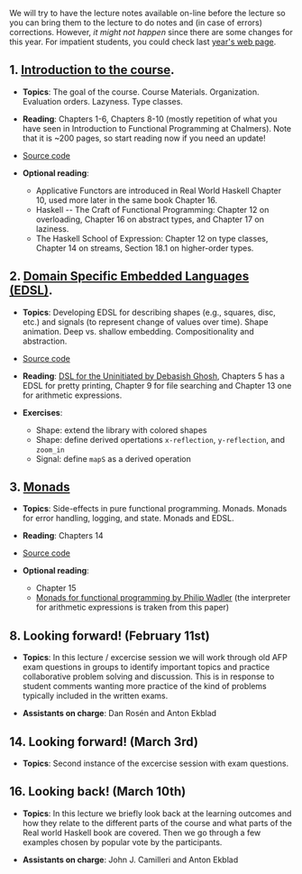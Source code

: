 We will try to have the lecture notes available on-line before the lecture so
you can bring them to the lecture to do notes and (in case of errors)
corrections. However, *it might not happen* since there are some changes for
this year. For impatient students, you could check last [year's web
page](http://www.cse.chalmers.se/edu/year/2015/course/TDA342/).

## 1. [Introduction to the course](./lecture1.html).

* **Topics**: The goal of the course. Course Materials. Organization. Evaluation
  orders. Lazyness. Type classes.

* **Reading**: Chapters 1-6, Chapters 8-10 (mostly
repetition of what you have seen in Introduction to Functional Programming at
Chalmers). Note that it is ~200 pages, so start reading now if you need an
update!

* [Source code](https://bitbucket.org/russo/afp-code/src/1f5af2807b33b925059be1380ffe7e1049fbb9cb/L1/?at=master)

* **Optional reading**:
  - Applicative Functors are introduced in Real World Haskell Chapter 10, used
    more later in the same book Chapter 16.
  - Haskell -- The Craft of Functional Programming: Chapter 12 on overloading, Chapter 16 on
    abstract types, and Chapter 17 on laziness.
  - The Haskell School of Expression: Chapter 12 on type classes, Chapter 14 on
    streams, Section 18.1 on higher-order types.

## 2. [Domain Specific Embedded Languages (EDSL)](./lecture2.html).

* **Topics**: Developing EDSL for describing shapes (e.g., squares, disc, etc.)
    and signals (to represent change of values over time). Shape animation. Deep
    vs. shallow embedding. Compositionality and abstraction.

* [Source code](https://bitbucket.org/russo/afp-code/src/1f5af2807b33b925059be1380ffe7e1049fbb9cb/L2/?at=master)

* **Reading**: [DSL for the Uninitiated by Debasish
    Ghosh](http://cacm.acm.org/magazines/2011/7/109910-dsl-for-the-uninitiated/fulltext),
    Chapters 5 has a EDSL for pretty printing, Chapter 9 for file searching and
    Chapter 13 one for arithmetic expressions.

* **Exercises**:
  - Shape: extend the library with colored shapes
  - Shape: define derived opertations `x-reflection`, `y-reflection`, and `zoom_in`
  - Signal: define `mapS` as a derived operation

## 3. [Monads](./lecture3.html)

* **Topics**: Side-effects in pure functional programming. Monads. Monads for
    error handling, logging, and state. Monads and EDSL.

* **Reading**: Chapters 14

* [Source
  code](https://bitbucket.org/russo/afp-code/src/a581a6b1208c6ab826276bd26ad95f90e1819865/L3/Interpr.hs?at=master&fileviewer=file-view-default)

* **Optional reading**:
  - Chapter 15
  - [Monads for functional programming by Philip
     Wadler](http://homepages.inf.ed.ac.uk/wadler/papers/marktoberdorf/baastad.pdf)
     (the interpreter for arithmetic expressions is traken from this paper)

<!--
## 4. [Functors, Applicative Functors, and Monads](./lecture4.html)

* **Topics**: Functors. Applicative functors. Relation among functors,
    applicative functors, and monads. More example of monads (modeling IO).

* **Reading**: Chapters 10 (Section Introducing Functors),

* [Source
  code]()

* **Optional reading**:
  - Functors: [Page 1 and 2 from "Functional Pearl: F for Functor" by R. Hinze,
     J. Hackett, and D. W. H. James](http://www.cs.ox.ac.uk/people/daniel.james/functor/functor.pdf)

  - Applicative functors: [FUNCTIONAL PEARL Applicative programming with
  effects](http://strictlypositive.org/IdiomLite.pdf)
-->


## 8. Looking forward! (February 11st)

* **Topics**: In this lecture / excercise session we will work through old AFP
    exam questions in groups to identify important topics and practice
    collaborative problem solving and discussion. This is in response to student
    comments wanting more practice of the kind of problems typically included in
    the written exams.

* **Assistants on charge**: Dan Rosén and Anton Ekblad

## 14. Looking forward! (March 3rd)

* **Topics**: Second instance of the excercise session with exam questions.

## 16. Looking back! (March 10th)

* **Topics**: In this lecture we briefly look back at the learning outcomes and
    how they relate to the different parts of the course and what parts of the
    Real world Haskell book are covered. Then we go through a few examples
    chosen by popular vote by the participants.

* **Assistants on charge**: John J. Camilleri and Anton Ekblad
